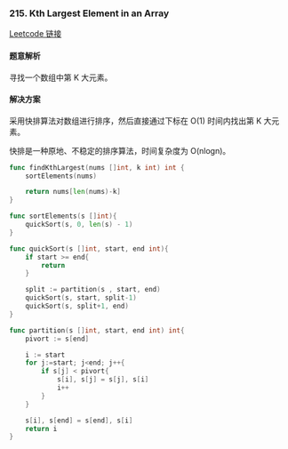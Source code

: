 ### 215. Kth Largest Element in an Array

[Leetcode 链接](https://leetcode.com/problems/kth-largest-element-in-an-array/) 

#### 题意解析

寻找一个数组中第 K 大元素。

#### 解决方案

采用快排算法对数组进行排序，然后直接通过下标在 O(1) 时间内找出第 K 大元素。

快排是一种原地、不稳定的排序算法，时间复杂度为 O(nlogn)。

```go
func findKthLargest(nums []int, k int) int {
	sortElements(nums)

    return nums[len(nums)-k]
}

func sortElements(s []int){
	quickSort(s, 0, len(s) - 1)
}

func quickSort(s []int, start, end int){
	if start >= end{
		return
	}

	split := partition(s , start, end)
	quickSort(s, start, split-1)
	quickSort(s, split+1, end)
}

func partition(s []int, start, end int) int{
	pivort := s[end]

	i := start
	for j:=start; j<end; j++{
		if s[j] < pivort{
			s[i], s[j] = s[j], s[i]
			i++
		}
	}

	s[i], s[end] = s[end], s[i]
	return i
}
```
